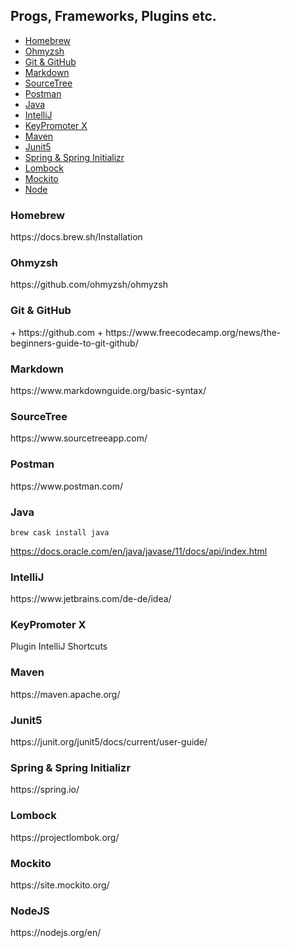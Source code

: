 ## Progs, Frameworks, Plugins etc.
 
 * [Homebrew](Homebrew)
 * <a href="#zsh">Ohmyzsh</a>
 * <a href="#git">Git & GitHub</a>
 * <a href="#markdown">Markdown</a>
 * <a href="#sourcetree">SourceTree</a>
 * <a href="#postman">Postman</a>
 * <a href="#java">Java</a>
 * <a href="#intelli">IntelliJ</a>
 * <a href="#keyx">KeyPromoter X</a>
 * <a href="#mvn">Maven</a>
 * <a href="#junit">Junit5</a>
 * <a href="#spring">Spring & Spring Initializr</a>
 * <a href="#lombock">Lombock</a>
 * <a href="#mockito">Mockito</a>
 * <a href="#node">Node</a>
 
 
 
 <h3 id="homebrew">Homebrew</h3>
 https://docs.brew.sh/Installation
 
 <h3 id="zsh">Ohmyzsh</h3>
 https://github.com/ohmyzsh/ohmyzsh
 
 <h3 id="git">Git & GitHub</h3>
 + https://github.com
 + https://www.freecodecamp.org/news/the-beginners-guide-to-git-github/
 
 <h3 id="markdown">Markdown</h3>
 https://www.markdownguide.org/basic-syntax/
 
 <h3 id="sourcetree">SourceTree</h3>
 https://www.sourcetreeapp.com/
 
 <h3 id="postman">Postman</h3>
 https://www.postman.com/
 
 <h3 id="java">Java</h3>
 
 <code>brew cask install java</code>
 
 https://docs.oracle.com/en/java/javase/11/docs/api/index.html
 
 
 <h3 id="intelli">IntelliJ</h3>
 https://www.jetbrains.com/de-de/idea/
 
 
 <h3 id="keyx">KeyPromoter X</h3>
  Plugin IntelliJ Shortcuts
 
 
 <h3 id="mvn">Maven</h3>
 https://maven.apache.org/
 
 
 <h3 id="junit">Junit5</h3>
 https://junit.org/junit5/docs/current/user-guide/
 
 
 <h3 id="spring">Spring & Spring Initializr</h3>
 https://spring.io/
 
 
 <h3 id="lombock">Lombock</h3>
 https://projectlombok.org/
 
 
 <h3 id="mockito">Mockito</h3>
 https://site.mockito.org/
 
 
 <h3 id="node">NodeJS</h3>
 https://nodejs.org/en/